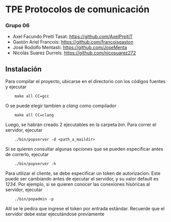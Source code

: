 # TPE Protocolos de comunicación

### Grupo 06
* Axel Facundo Preiti Tasat: https://github.com/AxelPreitiT
* Gastón Ariel Francois: https://github.com/francoisgaston
* José Rodolfo Mentasti: https://github.com/JoseMenta
* Nicolás Suarez Durrels: https://github.com/nicosuarez272
## Instalación 
Para compilar el proyecto, ubicarse en el directorio con los códigos fuentes y ejecutar
```
    make all CC=gcc
```
O se puede elegir tambien a  _clang_ como compilador
```
    make all CC=clang
```
Luego, se habrán creado 2 ejecutables en la carpeta _bin_. Para correr el servidor, ejecutar
```
    ./bin/popserver -d <path_a_maildir>
```
Si se quieren consultar algunas opciones que se pueden especificar antes de correrlo, ejecutar
```
    ./bin/popserver -h
```
Para utilizar el cliente, se debe especificar un token de autorizacion. Este puede ser cambiando antes
de ejecutar el servidor, y su valor default es _1234_. Por ejemplo, si se quieren conocer las conexiones
hisóricas al servidor, ejecutar
```
    ./bin/popadmin -p 
```
Allí se le pedira que ingrese el token por entrada estándar. Recuerde que el servidor debe estar ejecutándose
previamente